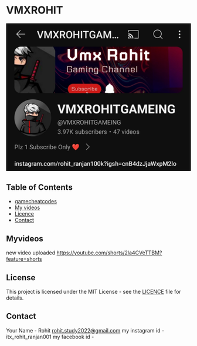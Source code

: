 # VMXROHIT
![My channel interface](./Screenshot_2024-07-13-06-25-13-65_f9ee0578fe1cc94de7482bd41accb329.jpg)

## Table of Contents

- [gamecheatcodes](#gamecheatcodes)
- [My videos](#Myvideos)
- [Licence](#license)
- [Contact](#contact)

## Myvideos
new video uploaded 
https://youtube.com/shorts/2la4CVeTTBM?feature=shorts


## License

This project is licensed under the MIT License - see the [LICENCE](LICENCE) file for details.

## Contact

Your Name - Rohit
[rohit.study2022@gmail.com](mailto:rohit.study2022@gmail.com)
my instagram id - itx_rohit_ranjan001
my facebook id -
